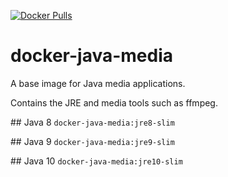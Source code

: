 [![Docker Pulls](https://img.shields.io/docker/pulls/elderbyte/docker-java-media.svg)](https://hub.docker.com/r/elderbyte/docker-java-media/)

# docker-java-media

A base image for Java media applications.

Contains the JRE and media tools such as ffmpeg.

## Java 8
`docker-java-media:jre8-slim`

## Java 9
`docker-java-media:jre9-slim`

## Java 10
`docker-java-media:jre10-slim`




